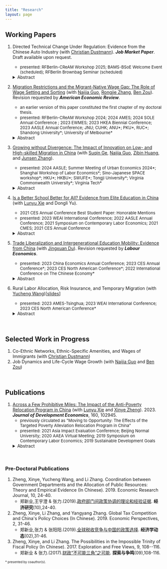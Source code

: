 ```yaml
---
title: "Research"
layout: page
---
```


## Working Papers

1. Directed Technical Change Under Regulation: Evidence from the Chinese Auto Industry (with [Christian Dustmann](http://www.christiandustmann.com)). _**Job Market Paper**_. Draft available upon request.
    - <font size = 2>presented: RFBerlin-CReAM Workshop 2025; BAMS-BSoE Welcome Event (scheduled); RFBerlin Brownbag Seminar (scheduled) </font>
    <details>
      <summary>Abstract</summary>
      <font size = 3>This paper studies the impacts of China's dual-credit policy (joint management of fuel consumption and new energy vehicle credits) on the electrification of the auto industry. Using a heterogeneous-firm model, newly assembled data, and difference-in-differences designs, we establish several findings. First, the policy significantly lowers the relative price of electric vehicles (EVs) compared with gasoline vehicles (GVs). Second, small firms reduce GV production to avoid credit obligations, while larger firms relatively increase it. Third, fuel economy improvement slows as EV production serves as a substitute compliance strategy. Fourth, cannibalization effect discourages incumbents to produce high-quality EVs while newcomers offer superior products. Fifth, innovation shifts toward EV and intelligence-related technologies, weakening path dependence. Finally, EV-focused firms hire more skilled labor and cluster in the most developed regions. Our findings highlight the positive role of the dual-credit policy in directing technical change towards electrification.</font>
    </details>

2. [Migration Restrictions and the Migrant-Native Wage Gap: The Role of Wage Setting and Sorting](https://papers.ssrn.com/sol3/papers.cfm?abstract_id=5092829) (with [Naijia Guo](https://sites.google.com/view/naijia-guo/home), [Rongjie Zhang](https://www.researchgate.net/profile/Rongjie-Zhang-6), [Ben Zou](https://www.zouben.net)). Revision requested by _**American Economic Review**_. 
    - <font size = 2>an earlier version of this paper constituted the first chapter of my doctoral thesis.</font>
    - <font size = 2>presented: RFBerlin-CReAM Workshop 2024; 2024 AMES; 2024 SOLE Annual Conference ; 2023 EWMES; 2023 HKEA Biennial Conference; 2023 AASLE Annual Conference; JNU; CUHK; ANU*; PKU*, RUC*; Shandong University*; University of Melbourne* </font>
    <details>
      <summary>Abstract</summary>
      <font size = 3>We study the wage gap between internal migrants and native workers in China's urban labor market. Using employer-employee-linked administrative records from a large city, we estimate a two-way fixed effects model and decompose the average migrant-native wage gap. Compared to natives with the same skills, migrants receive lower pay from the same employers and are less likely to be employed by high-premium employers. These wage setting and sorting effects contribute to an 8.7-log-point wage penalty for migrants. We then study the role of employer-sponsored hukou (household registration) quotas in determining the wage gap. Following a policy change that decreased the number of quotas by 40%, migrants' wages relative to natives increased by 5.3 log points. The decrease in quotas reduced workplace amenities for migrants, whose earnings increased relative to natives as predicted by the theory of compensating wage differentials. This rise in the wage-setting effect was especially notable among the young, the skilled, and those in the private sector. The quota tightening also induced high-skilled migrants to shift towards the public sector, which was less affected by the quota reduction but on average paid a lower wage premium, and hence, the sorting effect worsened for the migrants. Based on a wage-posting model, we estimate the willingness-to-pay for a quota to be between 2.2 and 3.7 times the average annual earnings.</font>
    </details>

3. [Growing without Divergence: The Impact of Innovation on Low- and High-skilled Migration in China](https://ssrn.com/abstract=5329631) (with [Suqin Ge](https://www.gesuqin.com), [Naijia Guo](https://sites.google.com/view/naijia-guo/home), [Zibin Huang](https://www.zibinhuang.com), and [Junsen Zhang](https://person.zju.edu.cn/en/jszhang#942568)).
    - <font size = 2>presented: 2024 AASLE; Summer Meeting of Urban Economics 2024*; Shanghai Workshop of Labor Economics*; Sino-Japanese SPACE workshop*; HKU*; HKBU*; SWUFE*; Tongji University*; Virginia Commonwealth University*; Virginia Tech* </font>
    <details>
      <summary>Abstract</summary>
      <font size = 3>This paper examines the impact of innovation on migration patterns across skill groups, taking into account labor market, housing market, and amenity responses. Utilizing data from the Chinese Census spanning 2005 to 2015, we find that cities experiencing higher patent growth attract more low-skilled migrants than high-skilled migrants, a pattern that contrasts with findings from other developed countries. These cities also exhibit stronger wage growth for both low- and high-skilled workers, but not faster growth in amenities. To interpret these empirical results, we develop and estimate a spatial equilibrium model. Our analysis indicates that low-skilled workers prioritize wages more highly, whereas high-skilled workers place greater value on amenities. Furthermore, a higher proportion of skilled workers in a city increases the local supply of amenities. As a result, a positive shock to patent activity draws in more low-skilled than high-skilled workers. This then leads to a reduction in amenities, and thereby further discourages high-skilled migration. Counterfactual analysis suggests that technological growth in China has substantially increased wages and welfare for both low-skilled and high-skilled workers. In general, we find that the growth in China in the last decade did not lead to spatial divergence.</font>
    </details>

4. [Is a Better School Better for All? Evidence from Elite Education in China](http://ssrn.com/abstract=4038574) (with [Lunyu Xie](http://ae.ruc.edu.cn/home/People/Faculty/SortbyDepartment/EnergyEconomics/XieLunyu/index.htm) and Dongli Yu).
    - <font size = 2>2021 CES Annual Conference Best Student Paper: Honorable Mentions</font>
    - <font size = 2>presented: 2023 WEAI International Conference; 2022 AASLE Annual Conference; 2021 Symposium on Contemporary Labor Economics; 2021 CMES; 2021 CES Annual Conference</font>
    <details>
      <summary>Abstract</summary>
      <font size = 3>The impact of elite education on academic outcomes is a topic of much debate. Utilizing the discontinuity in enrollment probability around the enrollment thresholds in the high school entrance exams, this study estimates the heterogeneous effect of elite high schools on the college entrance exam results for students with different levels of academic preparation measured by their previous academic performance. Academically well-prepared students significantly benefit more from elite high schools than under-prepared students. Peer effects partially explain the heterogeneous effect. The results imply potential misallocation of resources when using one-shot high-stakes exams to allocate educational resources.</font>
    </details>
    
5. [Trade Liberalization and Intergenerational Education Mobility: Evidence from China](https://ssrn.com/abstract=5274377) (with [Jingxuan Du](https://sites.google.com/view/dujingxuan/home)). Revision requested by _**Labour Economics**_.
    - <font size = 2>presented: 2023 China Economics Annual Conference; 2023 CES Annual Conference*; 2023 CES North American Conference*; 2022 International Conference on The Chinese Economy*</font>
    <details>
      <summary>Abstract</summary>
      <font size = 3>This study examines the impact of trade liberalization on intergenerational education mobility, focusing on China’s accession to the WTO. The negative impact of export tariff reduction on educational outcomes is greater for children from low-educated families than for those from high-educated families, resulting in reduced intergenerational education mobility. Estimations of intergenerational education elasticity also support this finding. This study proposes that the opportunity cost of education alone cannot explain the results and documents another non-negligible mechanism: parents’ time inputs. Parents may reduce their time and effort on children’s education to take new job opportunities created by trade liberalization, negatively affecting children’s early childhood development.</font>
    </details>
    
6. Rural Labor Allocation, Risk Insurance, and Temporary Migration (with [Yucheng Wang](https://yuchengwang.weebly.com))[[slides](https://drive.google.com/file/d/1TapCu4obIzGvAJnSSiCJqqbBiqPV9Nfb/view?usp=sharing)]
    - <font size = 2>presented: 2023 AMES-Tsinghua; 2023 WEAI International Conference; 2023 CES North American Conference*</font>
    <details>
      <summary>Abstract</summary>
      <font size = 3>Migration risks are an important barrier holding rural households back from allocating labor to urban areas. Existing literature suggests that rural households have better insurance against productivity risks and emphasizes the informal insurance network as a channel. This paper proposes local labor allocation as an alternative channel, highlighting the importance of diversified labor income sources and labor supply flexibility. Using unique and rich longitudinal data on rural households in China, we develop a formal test examining how rural households respond to both aggregate and idiosyncratic shocks and the role of migration in the risk-transmission process. 60.9% of risk insurance occurs during the transmission of agriculture income shock to total labor income, while the transmission of income shock to consumption accounts for 39.1%. This confirms that rural households respond to agricultural shocks by adjusting local labor allocation. We further support the results using annual fluctuations in weather as an exogenous agricultural productivity shock. Based on the empirical findings, we develop a dynamic model of location choice, sectoral labor allocation, and asset accumulation with borrowing constraints. We use the model to study the welfare effects of reducing moving barriers and relaxing borrowing constraints.</font>
    </details>
<br>

## Selected Work in Progress

1. Co-Ethnic Networks, Ethnic-Specific Amenities, and Wages of Immigrants (with [Christian Dustmann](http://www.christiandustmann.com))
2. Job Dynamics and Life-Cycle Wage Growth (with [Naijia Guo](https://sites.google.com/view/naijia-guo/home) and [Ben Zou](https://www.zouben.net))
<br>

## Publications

1. [Across a Few Prohibitive Miles: The Impact of the Anti-Poverty Relocation Program in China](https://doi.org/10.1016/j.jdeveco.2022.102945) (with [Lunyu Xie](http://ae.ruc.edu.cn/home/People/Faculty/SortbyDepartment/EnergyEconomics/XieLunyu/index.htm) and [Xinye Zheng](http://ae.ruc.edu.cn/home/People/Faculty/SortbyDepartment/EnergyEconomics/ZhengXinye/index.htm)). 2023. **_Journal of Development Economics_**, 160, 102945.
    - <font size = 2>previously circulated as "Moving to Opportunity: The Effects of the Targeted Poverty Alleviation Relocation Program in China"</font>
    - <font size = 2>presented: 2021 Asia Impact Evaluation Conference; Beijing Normal University; 2020 AAEA Virtual Meeting; 2019 Symposium on Contemporary Labor Economics; 2019 Sustainable Development Goals</font>
    <details>
      <summary>Abstract</summary>
      <font size = 3>Many households are confined to remote rural villages in the developing world. This study examines the Anti-Poverty Relocation Program in China, considering the village-to-town relocation from agricultural to non-agricultural sectors induced by the program. While exploring a novel administrative data set on impoverished people in a Chinese county, we discovered that the program significantly increased the participants’ income by 9.61%, driven mainly by the increase in wage income. The empirical findings are consistent with the Roy-model perspective, which states that rural households with comparative advantage in non-agricultural sectors could benefit from relocation to nearby towns. This study provides new evidence that mobility barriers across sectors exist even on a small geographic scale in rural areas. The results of the cost–benefit analysis suggest that relocation of households in remote rural areas is a feasible policy tool for overcoming such mobility barriers.</font>
    </details>
<br>  

### Pre-Doctoral Publications

1. Zheng, Xinye, Yucheng Wang, and Li Zhang. Coordination between Government Departments and the Allocation of Public Resources: Theory and Empirical Evidence (In Chinese). 2019. Economic Research Journal, 10, 24-40.
    - 郑新业,王宇澄 & 张力.(2019).[政府部门间政策协调的理论和经验证据](http://www.cnki.com.cn/Article/CJFDTotal-JJYJ201910003.htm). **经济研究**(10),24-40.
2. Zheng, Xinye, Li Zhang, and Yangyang Zhang. Global Tax Competition and China's Policy Choices (In Chinese). 2019. Economic Perspectives, 2, 31-46. 
    - 郑新业,张力 & 张阳阳.(2019).[全球税收竞争与中国的政策选择](http://www.cnki.com.cn/Article/CJFDTOTAL-JJXD201902004.htm). **经济学动态**(02),31-46.
3. Zheng, Xinye, and Li Zhang. The Possibilities in the Impossible Trinity of Fiscal Policy (In Chinese). 2017. Exploration and Free Views, 9, 108--116.
    - 郑新业 & 张力.(2017).[财政“不可能三角”之可能](http://www.cnki.com.cn/Article/CJFDTOTAL-TSZM201709021.htm). **探索与争鸣**(09),108-116.

<font size = 1> * presented by coauthor(s).
